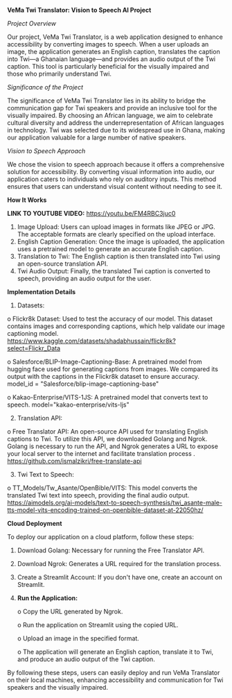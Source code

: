 **VeMa Twi Translator: Vision to Speech AI Project**

*Project Overview*

Our project, VeMa Twi Translator, is a web application designed to enhance accessibility by converting images to speech. When a user uploads an image, the application generates an English caption, translates the caption into Twi—a Ghanaian language—and provides an audio output of the Twi caption. This tool is particularly beneficial for the visually impaired and those who primarily understand Twi.


*Significance of the Project*

The significance of VeMa Twi Translator lies in its ability to bridge the communication gap for Twi speakers and provide an inclusive tool for the visually impaired. By choosing an African language, we aim to celebrate cultural diversity and address the underrepresentation of African languages in technology. Twi was selected due to its widespread use in Ghana, making our application valuable for a large number of native speakers.


*Vision to Speech Approach*

We chose the vision to speech approach because it offers a comprehensive solution for accessibility. By converting visual information into audio, our application caters to individuals who rely on auditory inputs. This method ensures that users can understand visual content without needing to see it.


**How It Works** 

**LINK TO YOUTUBE VIDEO:** https://youtu.be/FM4RBC3juc0

1.	Image Upload: Users can upload images in formats like JPEG or JPG. The acceptable formats are clearly specified on the upload interface.
2.	English Caption Generation: Once the image is uploaded, the application uses a pretrained model to generate an accurate English caption.
3.	Translation to Twi: The English caption is then translated into Twi using an open-source translation API.
4.	Twi Audio Output: Finally, the translated Twi caption is converted to speech, providing an audio output for the user.

   
**Implementation Details**

1.	Datasets:
   
o	Flickr8k Dataset: Used to test the accuracy of our model. This dataset contains images and corresponding captions, which help validate our image captioning model. https://www.kaggle.com/datasets/shadabhussain/flickr8k?select=Flickr_Data

o	Salesforce/BLIP-Image-Captioning-Base: A pretrained model from hugging face used for generating captions from images. We compared its output with the captions in the Flickr8k dataset to ensure accuracy. model_id = "Salesforce/blip-image-captioning-base"

o	Kakao-Enterprise/VITS-1JS: A pretrained model that converts text to speech. model="kakao-enterprise/vits-ljs"

2.	Translation API:

o	Free Translator API: An open-source API used for translating English captions to Twi. To utilize this API, we downloaded Golang and Ngrok. Golang is necessary to run the API, and Ngrok generates a URL to expose your local server to the internet and facilitate translation process . https://github.com/ismalzikri/free-translate-api

3.	Twi Text to Speech:

o	TT_Models/Tw_Asante/OpenBible/VITS: This model converts the translated Twi text into speech, providing the final audio output. https://aimodels.org/ai-models/text-to-speech-synthesis/twi_asante-male-tts-model-vits-encoding-trained-on-openbible-dataset-at-22050hz/

**Cloud Deployment**

To deploy our application on a cloud platform, follow these steps:

1.	Download Golang: Necessary for running the Free Translator API.
2.	Download Ngrok: Generates a URL required for the translation process.
3.	Create a Streamlit Account: If you don't have one, create an account on Streamlit.
4.	**Run the Application:**

    o	Copy the URL generated by Ngrok.
    
    o	Run the application on Streamlit using the copied URL.
    
    o	Upload an image in the specified format.
    
    o	The application will generate an English caption, translate it to Twi, and produce an audio output of the Twi 
      caption.

By following these steps, users can easily deploy and run VeMa Translator on their local machines, enhancing accessibility and communication for Twi speakers and the visually impaired.

